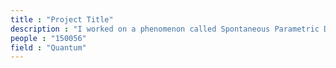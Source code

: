 ```yaml
---
title : "Project Title"
description : "I worked on a phenomenon called Spontaneous Parametric Down Conversion and was trying to extend the existing calculation  to the case of non degenerate down conversion."
people : "150056"
field : "Quantum"
---
```

